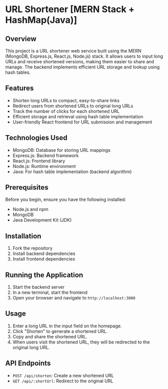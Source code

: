 # URL Shortener [MERN Stack + HashMap(Java)]

## Overview

This project is a URL shortener web service built using the MERN (MongoDB, Express.js, React.js, Node.js) stack. It allows users to input long URLs and receive shortened versions, making them easier to share and manage. The backend implements efficient URL storage and lookup using hash tables.

## Features

- Shorten long URLs to compact, easy-to-share links
- Redirect users from shortened URLs to original long URLs
- Track the number of clicks for each shortened URL
- Efficient storage and retrieval using hash table implementation
- User-friendly React frontend for URL submission and management

## Technologies Used

- MongoDB: Database for storing URL mappings
- Express.js: Backend framework
- React.js: Frontend library
- Node.js: Runtime environment
- Java: For hash table implementation (backend algorithm)

## Prerequisites

Before you begin, ensure you have the following installed:
- Node.js and npm
- MongoDB
- Java Development Kit (JDK)

## Installation

1. Fork the repository
2. Install backend dependencies
3. Install frontend dependencies

## Running the Application

1. Start the backend server
2. In a new terminal, start the frontend
3. Open your browser and navigate to `http://localhost:3000`

## Usage

1. Enter a long URL in the input field on the homepage.
2. Click "Shorten" to generate a shortened URL.
3. Copy and share the shortened URL.
4. When users visit the shortened URL, they will be redirected to the original long URL.

## API Endpoints

- `POST /api/shorten`: Create a new shortened URL
- `GET /api/:shortUrl`: Redirect to the original URL


